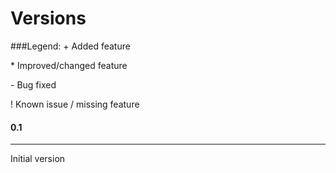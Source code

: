 Versions
========

###Legend:
\+ Added feature

\* Improved/changed feature

\- Bug fixed

\! Known issue / missing feature




#### 0.1
------------
Initial version